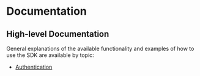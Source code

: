 # Documentation

## High-level Documentation

General explanations of the available functionality and examples of how to use
the SDK are available by topic:

* [Authentication](authentication.md)